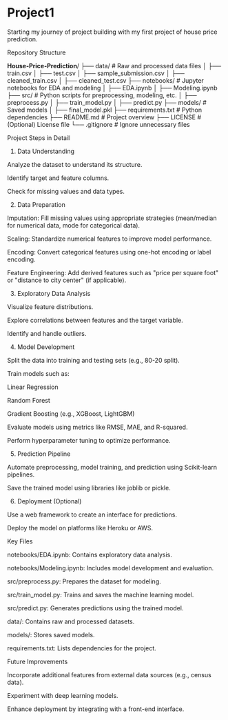 # Project1

Starting my journey of project building with my first project of house price prediction.

 Repository Structure
 
 **House-Price-Prediction**/
├── data/              # Raw and processed data files
│   ├── train.csv
│   ├── test.csv
│   ├── sample_submission.csv
│   ├── cleaned_train.csv
│   ├── cleaned_test.csv
├── notebooks/         # Jupyter notebooks for EDA and modeling
│   ├── EDA.ipynb
│   ├── Modeling.ipynb
├── src/               # Python scripts for preprocessing, modeling, etc.
│   ├── preprocess.py
│   ├── train_model.py
│   ├── predict.py
├── models/            # Saved models
│   ├── final_model.pkl
├── requirements.txt   # Python dependencies
├── README.md          # Project overview
├── LICENSE            # (Optional) License file
└── .gitignore         # Ignore unnecessary files




Project Steps in Detail

1. Data Understanding

Analyze the dataset to understand its structure.

Identify target and feature columns.

Check for missing values and data types.

2. Data Preparation

Imputation: Fill missing values using appropriate strategies (mean/median for numerical data, mode for categorical data).

Scaling: Standardize numerical features to improve model performance.

Encoding: Convert categorical features using one-hot encoding or label encoding.

Feature Engineering: Add derived features such as "price per square foot" or "distance to city center" (if applicable).

3. Exploratory Data Analysis

Visualize feature distributions.

Explore correlations between features and the target variable.

Identify and handle outliers.

4. Model Development

Split the data into training and testing sets (e.g., 80-20 split).

Train models such as:

Linear Regression

Random Forest

Gradient Boosting (e.g., XGBoost, LightGBM)

Evaluate models using metrics like RMSE, MAE, and R-squared.

Perform hyperparameter tuning to optimize performance.

5. Prediction Pipeline

Automate preprocessing, model training, and prediction using Scikit-learn pipelines.

Save the trained model using libraries like joblib or pickle.

6. Deployment (Optional)

Use a web framework to create an interface for predictions.

Deploy the model on platforms like Heroku or AWS.

Key Files

notebooks/EDA.ipynb: Contains exploratory data analysis.

notebooks/Modeling.ipynb: Includes model development and evaluation.

src/preprocess.py: Prepares the dataset for modeling.

src/train_model.py: Trains and saves the machine learning model.

src/predict.py: Generates predictions using the trained model.

data/: Contains raw and processed datasets.

models/: Stores saved models.

requirements.txt: Lists dependencies for the project.

Future Improvements

Incorporate additional features from external data sources (e.g., census data).

Experiment with deep learning models.

Enhance deployment by integrating with a front-end interface.

